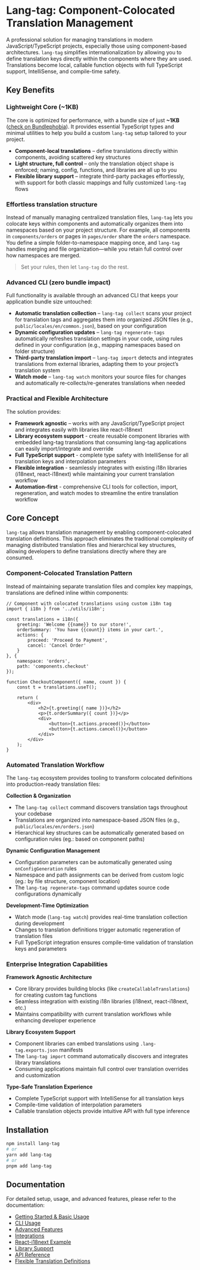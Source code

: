 # Lang-tag: Component-Colocated Translation Management

A professional solution for managing translations in modern JavaScript/TypeScript projects, especially those using component-based architectures. `lang-tag` simplifies internationalization by allowing you to define translation keys directly within the components where they are used. Translations become local, callable function objects with full TypeScript support, IntelliSense, and compile-time safety.

## Key Benefits

### Lightweight Core (~1KB)

The core is optimized for performance, with a bundle size of just **~1KB** ([check on Bundlephobia](https://bundlephobia.com/package/lang-tag)). It provides essential TypeScript types and minimal utilities to help you build a custom `lang-tag` setup tailored to your project.

- **Component-local translations** – define translations directly within components, avoiding scattered key structures
- **Light structure, full control** – only the translation object shape is enforced; naming, config, functions, and libraries are all up to you
- **Flexible library support** – integrate third-party packages effortlessly, with support for both classic mappings and fully customized `lang-tag` flows

### Effortless translation structure

Instead of manually managing centralized translation files, `lang-tag` lets you colocate keys within components and automatically organizes them into namespaces based on your project structure. For example, all components in `components/orders` or pages in `pages/order` share the `orders` namespace. You define a simple folder-to-namespace mapping once, and `lang-tag` handles merging and file organization—while you retain full control over how namespaces are merged. 

> Set your rules, then let `lang-tag` do the rest.

### Advanced CLI (zero bundle impact)

Full functionality is available through an advanced CLI that keeps your application bundle size untouched:

- **Automatic translation collection** – `lang-tag collect` scans your project for translation tags and aggregates them into organized JSON files (e.g., `public/locales/en/common.json`), based on your configuration
- **Dynamic configuration updates** – `lang-tag regenerate-tags` automatically refreshes translation settings in your code, using rules defined in your configuration (e.g., mapping namespaces based on folder structure)
- **Third-party translation import** – `lang-tag import` detects and integrates translations from external libraries, adapting them to your project’s translation system
- **Watch mode** – `lang-tag watch` monitors your source files for changes and automatically re-collects/re-generates translations when needed

### Practical and Flexible Architecture

The solution provides:
- **Framework agnostic** – works with any JavaScript/TypeScript project and integrates easily with libraries like react-i18next
- **Library ecosystem support** - create reusable component libraries with embedded lang-tag translations that consuming lang-tag applications can easily import/integrate and override
- **Full TypeScript support** - complete type safety with IntelliSense for all translation keys and interpolation parameters
- **Flexible integration** - seamlessly integrates with existing i18n libraries (i18next, react-i18next) while maintaining your current translation workflow
- **Automation-first** - comprehensive CLI tools for collection, import, regeneration, and watch modes to streamline the entire translation workflow

## Core Concept

`lang-tag` allows translation management by enabling component-colocated translation definitions. This approach eliminates the traditional complexity of managing distributed translation files and hierarchical key structures, allowing developers to define translations directly where they are consumed.

### Component-Colocated Translation Pattern

Instead of maintaining separate translation files and complex key mappings, translations are defined inline within components:

```tsx
// Component with colocated translations using custom i18n tag
import { i18n } from '../utils/i18n';

const translations = i18n({
    greeting: 'Welcome {{name}} to our store!',
    orderSummary: 'You have {{count}} items in your cart.',
    actions: {
        proceed: 'Proceed to Payment',
        cancel: 'Cancel Order'
    }
}, {
    namespace: 'orders',
    path: 'components.checkout'
});

function CheckoutComponent({ name, count }) {
    const t = translations.useT();
    
    return (
        <div>
            <h2>{t.greeting({ name })}</h2>
            <p>{t.orderSummary({ count })}</p>
            <div>
                <button>{t.actions.proceed()}</button>
                <button>{t.actions.cancel()}</button>
            </div>
        </div>
    );
}
```

### Automated Translation Workflow

The `lang-tag` ecosystem provides tooling to transform colocated definitions into production-ready translation files:

**Collection & Organization**
- The `lang-tag collect` command discovers translation tags throughout your codebase
- Translations are organized into namespace-based JSON files (e.g., `public/locales/en/orders.json`)
- Hierarchical key structures can be automatically generated based on configuration rules (eg.: based on component paths)

**Dynamic Configuration Management**
- Configuration parameters can be automatically generated using `onConfigGeneration` rules
- Namespace and path assignments can be derived from custom logic (eg.: by file structure, component location)
- The `lang-tag regenerate-tags` command updates source code configurations dynamically

**Development-Time Optimization**
- Watch mode (`lang-tag watch`) provides real-time translation collection during development
- Changes to translation definitions trigger automatic regeneration of translation files
- Full TypeScript integration ensures compile-time validation of translation keys and parameters

### Enterprise Integration Capabilities

**Framework Agnostic Architecture**
- Core library provides building blocks (like `createCallableTranslations`) for creating custom tag functions
- Seamless integration with existing i18n libraries (i18next, react-i18next, etc.)
- Maintains compatibility with current translation workflows while enhancing developer experience

**Library Ecosystem Support**
- Component libraries can embed translations using `.lang-tag.exports.json` manifests
- The `lang-tag import` command automatically discovers and integrates library translations
- Consuming applications maintain full control over translation overrides and customization

**Type-Safe Translation Experience**
- Complete TypeScript support with IntelliSense for all translation keys
- Compile-time validation of interpolation parameters
- Callable translation objects provide intuitive API with full type inference

## Installation

```bash
npm install lang-tag
# or
yarn add lang-tag
# or
pnpm add lang-tag
```

## Documentation

For detailed setup, usage, and advanced features, please refer to the documentation:

- [Getting Started & Basic Usage](docs/getting-started.md)
- [CLI Usage](docs/cli-usage.md)
- [Advanced Features](docs/advanced-features.md)
- [Integrations](docs/integrations.md)
- [React-i18next Example](docs/react-i18n-example.md)
- [Library Support](docs/library-support.md)
- [API Reference](docs/api-reference.md)
- [Flexible Translation Definitions](docs/flexible-translations.md)
